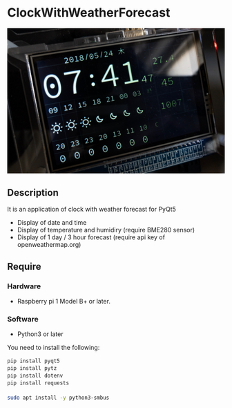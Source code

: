 # ClockWithWeatherForecast

![img](/spec/example_displayed_in_raspberry_pie.jpg)

## Description

It is an application of clock with weather forecast for PyQt5

* Display of date and time
* Display of temperature and humidiry (require BME280 sensor)
* Display of 1 day / 3 hour forecast (require api key of openweathermap.org)

## Require

### Hardware

* Raspberry pi 1 Model B+ or later.

### Software

* Python3 or later

You need to install the following:

```sh
pip install pyqt5
pip install pytz
pip install dotenv
pip install requests

sudo apt install -y python3-smbus
```
